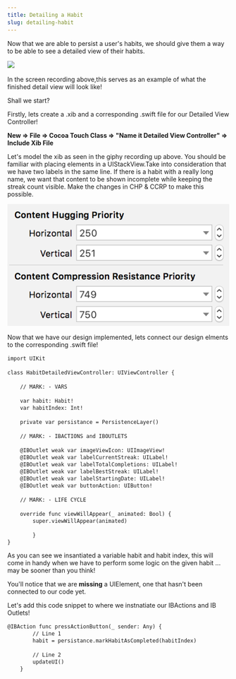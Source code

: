 ```yaml
---
title: Detailing a Habit
slug: detailing-habit
---
```


Now that we are able to persist a user's habits, we should give them a way to be able to see a detailed view of their habits.

<img src= ./assets/DetailedView.gif height=500></img>

In the screen recording above,this serves as an example of what the finished detail view will look like!

Shall we start?

Firstly, lets create a .xib and a corresponding .swift file for our Detailed View Controller!

**New => File => Cocoa Touch Class => "Name it Detailed View Controller" => Include Xib File**

Let's model the xib as seen in the giphy recording up above. You should be familiar with placing elements in a UIStackView.Take into consideration that we have two labels in the same line. If there is a habit with a really long name, we want that content to be shown incomplete while keeping the streak count visible. Make the changes in CHP & CCRP to make this possible.

<img src= "./assets/ContentHuggingPriority.png"></img>

Now that we have our design implemented, lets connect our design elments to the corresponding .swift file!

```
import UIKit

class HabitDetailedViewController: UIViewController {
    
    // MARK: - VARS
    
    var habit: Habit!
    var habitIndex: Int!
    
    private var persistance = PersistenceLayer()
    
    // MARK: - IBACTIONS and IBOUTLETS
    
    @IBOutlet weak var imageViewIcon: UIImageView!
    @IBOutlet weak var labelCurrentStreak: UILabel!
    @IBOutlet weak var labelTotalCompletions: UILabel!
    @IBOutlet weak var labelBestStreak: UILabel!
    @IBOutlet weak var labelStartingDate: UILabel!
    @IBOutlet weak var buttonAction: UIButton!
    
    // MARK: - LIFE CYCLE
    
    override func viewWillAppear(_ animated: Bool) {
        super.viewWillAppear(animated)
           
        }
}

```

As you can see we insantiated a variable habit and habit index, this will come in handy when we have to perform some logic on the given habit ... may be sooner than you think!

You'll notice that we are **missing** a UIElement, one that hasn't been connected to our code yet.

Let's add this code snippet to where we instnatiate our IBActions and IB Outlets!

```
@IBAction func pressActionButton(_ sender: Any) {
        // Line 1
        habit = persistance.markHabitAsCompleted(habitIndex)

        // Line 2
        updateUI()
    }
```

